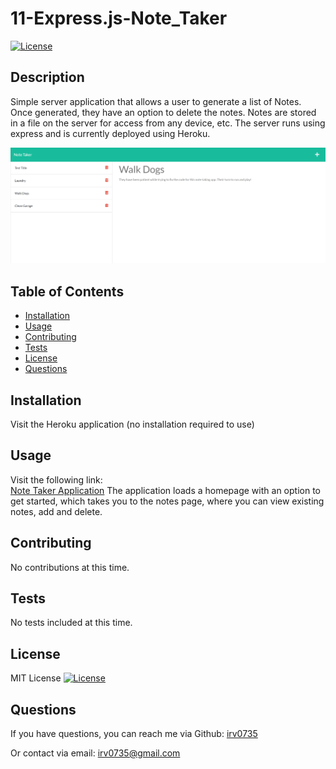 # 11-Express.js-Note_Taker
  
  [![License](https://img.shields.io/badge/License-MIT-yellow.svg)](https://opensource.org/licenses/MIT)
  
  ## Description
  Simple server application that allows a user to generate a list of Notes. Once generated, they have an option to delete the notes. Notes are stored in a file on the server for access from any device, etc. The server runs using express and is currently deployed using Heroku.

  ![Application showing existing notes and option to add new note](./resources/Note_taker_app.png)

  ## Table of Contents
  * [Installation](#installation)
  * [Usage](#usage)
  * [Contributing](#contributing)
  * [Tests](#tests)
  * [License](#license)
  * [Questions](#questions)
  
  ## Installation
  Visit the Heroku application (no installation required to use)

  ## Usage
  Visit the following link:  
  [Note Taker Application](https://peaceful-eyrie-11468.herokuapp.com/)
  The application loads a homepage with an option to get started, which takes you to the notes page, where you can view existing notes, add and delete. 

  ## Contributing
  No contributions at this time.

  ## Tests
  No tests included at this time.

  ## License
  MIT License
  [![License](https://img.shields.io/badge/License-MIT-yellow.svg)](https://opensource.org/licenses/MIT)

  ## Questions
  If you have questions, you can reach me via Github:
  [irv0735](https://github.com/irv0735)

  Or contact via email:
  irv0735@gmail.com

